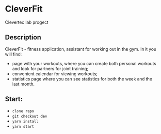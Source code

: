 # СleverFit

Clevertec lab progect

## Description

СleverFit - fitness application, assistant for working out in the gym. In it you will find: 

- page with your workouts, where you can create both personal workouts and look for partners for joint training;
- convenient calendar for viewing workouts;
- statistics page where you can see statistics for both the week and the last month.

## Start:

- `clone repo`
- `git checkout dev`
- `yarn install`
- `yarn start`

